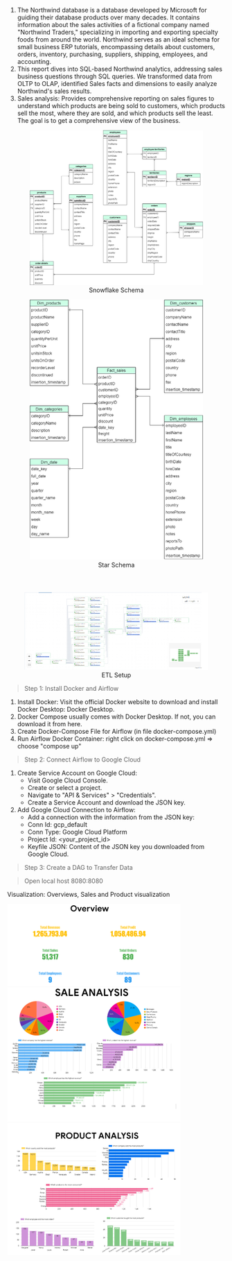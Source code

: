 1. The Northwind database is a database developed by Microsoft for guiding their database products over many decades. It contains information about the sales activities of a fictional company named "Northwind Traders," specializing in importing and exporting specialty foods from around the world. Northwind serves as an ideal schema for small business ERP tutorials, encompassing details about customers, orders, inventory, purchasing, suppliers, shipping, employees, and accounting. 
2. This report dives into SQL-based Northwind analytics, addressing sales business questions through SQL queries. We transformed data from OLTP to OLAP, identified Sales facts and dimensions to easily analyze Northwind's sales results.
3. Sales analysis: Provides comprehensive reporting on sales figures to understand which products are being sold to customers, which products sell the most, where they are sold, and which products sell the least. The goal is to get a comprehensive view of the business.
<div style="text-align: center;">
  <figure>
    <img src="anh/snowflake.drawio.png" alt="Snowflake Schema" width="400"/>
    <br>
    <figcaption>Snowflake Schema</figcaption>
  </figure>
  
  <figure>
    <img src="anh/star_schema.drawio.png" alt="Star Schema" width="400"/>
    <br>
    <figcaption>Star Schema</figcaption>
  </figure>
  
  <br>

  <figure>
    <img src="anh/ETL.png" alt="ETL Setup" style="margin-top: 10px;"/>
    <br>
    <figcaption>ETL Setup</figcaption>
  </figure>
</div>


>Step 1: Install Docker and Airflow
1. Install Docker: Visit the official Docker website to download and install Docker Desktop: Docker Desktop.
3. Docker Compose usually comes with Docker Desktop. If not, you can download it from here.
4. Create Docker-Compose File for Airflow (in file docker-compose.yml)
5. Run Airflow Docker Container: right click on docker-compose.yml => choose "compose up"
>Step 2: Connect Airflow to Google Cloud
1. Create Service Account on Google Cloud:
    - Visit Google Cloud Console.
    - Create or select a project.
    - Navigate to "API & Services" > "Credentials".
    - Create a Service Account and download the JSON key.
2. Add Google Cloud Connection to Airflow:
    - Add a connection with the information from the JSON key:
    - Conn Id: gcp_default
    - Conn Type: Google Cloud Platform
    - Project Id: <your_project_id>
    - Keyfile JSON: Content of the JSON key you downloaded from Google Cloud.
>Step 3: Create a DAG to Transfer Data
 
>Open local host 8080:8080

Visualization:
Overviews, Sales and Product visualization
<div>
  <img src="anh/overview.png" alt="Snowflake Schema" width="400"/>
  <img src="anh/sale.png" alt="Star Schema" width="400"/>
  <img src="anh/product.png" alt="Star Schema" width="400"/>
</div>
